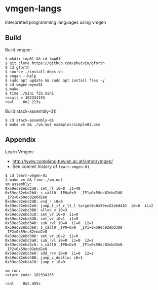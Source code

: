 # vmgen-langs
Interpreted programming languages using vmgen

## Build

Build vmgen:
```
$ mkdir tmp01 && cd tmp01
$ git clone https://github.com/phucvin/gforth
$ cd gforth
$ source ./install-deps.sh
$ vmgen --help
$ sudo apt update && sudo apt install flex -y
$ cd vmgen-myex01
$ make
$ time ./mini fib.mini
result = 102334155
real    0m2.213s
```

Build stack-assembly-01:
```
$ cd stack-assembly-01
$ make vm && ./vm.out examples/simple01.asm
```

## Appendix

Learn Vmgen:
- http://www.complang.tuwien.ac.at/anton/vmgen/
- See commit history of `learn-vmgen-01`
```
$ cd learn-vmgen-01
$ make vm && time ./vm.out
vm assembly:
0x59ec82ebd2a0: set_rl i0=0  i1=40 
0x59ec82ebd2b8: s_call0 _IP0=0x9  _IP1=0x59ec82ebd2d8  _IP2=0x59ec82ebd2e8 
0x59ec82ebd2d8: end_r i0=0 
0x59ec82ebd2e8: jump_l_if_r_lt_l target0=0x59ec82ebd410  i0=0  i1=2 
0x59ec82ebd308: alloc_v i0=3 
0x59ec82ebd318: set_vr i0=0  i1=0 
0x59ec82ebd330: set_vr i0=1  i1=9 
0x59ec82ebd348: sub_rvl i0=0  i1=0  i2=1 
0x59ec82ebd368: s_call0 _IP0=0x9  _IP1=0x59ec82ebd388  _IP2=0x59ec82ebd2e8 
0x59ec82ebd388: set_vr i0=2  i1=0 
0x59ec82ebd3a0: sub_rvl i0=0  i1=0  i2=2 
0x59ec82ebd3c0: s_call0 _IP0=0x9  _IP1=0x59ec82ebd3e0  _IP2=0x59ec82ebd2e8 
0x59ec82ebd3e0: add_rrv i0=0  i1=0  i2=2 
0x59ec82ebd400: jump_v_dealloc i0=1 
0x59ec82ebd410: jump_r i0=9

vm run:
return code: 102334155

real    0m2.455s
```